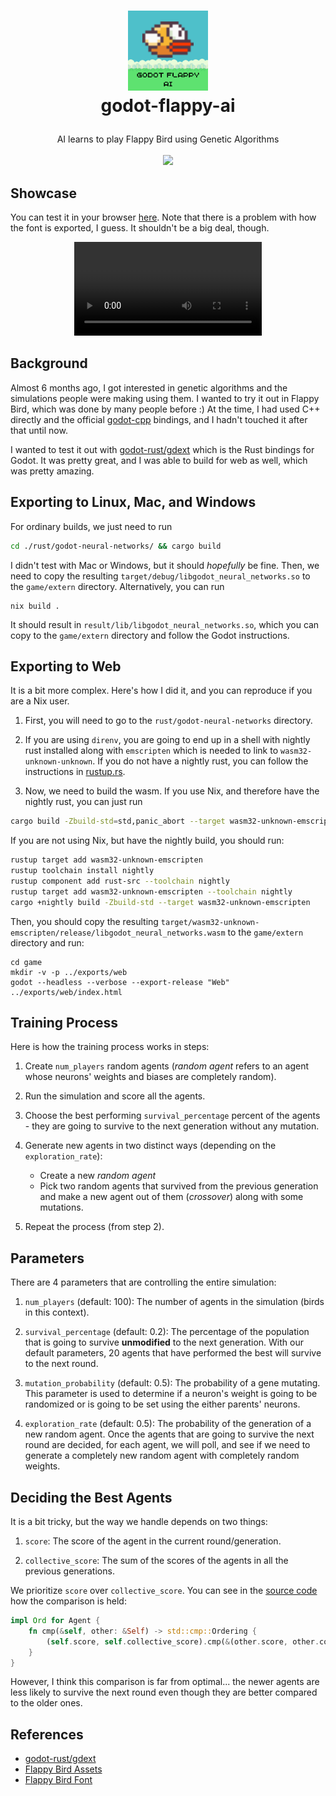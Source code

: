 <h1>
<p align="center">
  <img src="./game/logo.png" alt="godot-flappy-ai-logo" width="128">
  <br>godot-flappy-ai
</h1>
  <p align="center">
    AI learns to play Flappy Bird using Genetic Algorithms
    <br /><br>
    <img src="https://api.netlify.com/api/v1/badges/864ca396-faed-4688-b683-214be43b7755/deploy-status" />
    <br />
  </p>
</p>

## Showcase
You can test it in your browser [here](https://godot-flappy-ai.netlify.app/). Note that there is a problem with how the font is exported, I guess. It shouldn't be a big deal, though.

<div align="center">
  <video src="https://github.com/user-attachments/assets/e66dd142-c4c4-4d35-bdff-870129445c6d" />
</div>


## Background
Almost 6 months ago, I got interested in genetic algorithms and the simulations people were making using them. I wanted to try it out in Flappy Bird, which was done by many people before :) At the time, I had used C++ directly and the official [godot-cpp](https://github.com/godotengine/godot-cpp/) bindings, and I hadn't touched it after that until now.

I wanted to test it out with [godot-rust/gdext](https://github.com/godot-rust/gdext) which is the Rust bindings for Godot. It was pretty great, and I was able to build for web as well, which was pretty amazing.

## Exporting to Linux, Mac, and Windows
For ordinary builds, we just need to run
```bash
cd ./rust/godot-neural-networks/ && cargo build
```
I didn't test with Mac or Windows, but it should *hopefully* be fine. Then, we need to copy the resulting `target/debug/libgodot_neural_networks.so` to the `game/extern` directory. Alternatively, you can run
```
nix build .
```
It should result in `result/lib/libgodot_neural_networks.so`, which you can copy to the `game/extern` directory and follow the Godot instructions.

## Exporting to Web
It is a bit more complex. Here's how I did it, and you can reproduce if you are a Nix user.

1. First, you will need to go to the `rust/godot-neural-networks` directory.

2. If you are using `direnv`, you are going to end up in a shell with nightly rust installed along with `emscripten` which is needed to link to `wasm32-unknown-unknown`. If you do not have a nightly rust, you can follow the instructions in [rustup.rs](https://rustup.rs).

3. Now, we need to build the wasm. If you use Nix, and therefore have the nightly rust, you can just run
```bash
cargo build -Zbuild-std=std,panic_abort --target wasm32-unknown-emscripten
```

If you are not using Nix, but have the nightly build, you should run:
```bash
rustup target add wasm32-unknown-emscripten
rustup toolchain install nightly
rustup component add rust-src --toolchain nightly
rustup target add wasm32-unknown-emscripten --toolchain nightly
cargo +nightly build -Zbuild-std --target wasm32-unknown-emscripten
```

Then, you should copy the resulting `target/wasm32-unknown-emscripten/release/libgodot_neural_networks.wasm` to the `game/extern` directory and run:
```
cd game
mkdir -v -p ../exports/web
godot --headless --verbose --export-release "Web" ../exports/web/index.html
```

## Training Process
Here is how the training process works in steps:

1. Create `num_players` random agents (*random agent* refers to an agent whose neurons' weights and biases are completely random).

2. Run the simulation and score all the agents.

3. Choose the best performing `survival_percentage` percent of the agents - they are going to survive to the next generation without any mutation.

4. Generate new agents in two distinct ways (depending on the `exploration_rate`):
    - Create a new *random agent*
    - Pick two random agents that survived from the previous generation and make a new agent out of them (*crossover*) along with some mutations.

5. Repeat the process (from step 2).

## Parameters
There are 4 parameters that are controlling the entire simulation:

1. `num_players` (default: 100): The number of agents in the simulation (birds in this context).

2. `survival_percentage` (default: 0.2): The percentage of the population that is going to survive **unmodified** to the next generation. With our default parameters, 20 agents that have performed the best will survive to the next round.

3. `mutation_probability` (default: 0.5): The probability of a gene mutating. This parameter is used to determine if a neuron's weight is going to be randomized or is going to be set using the either parents' neurons.

4. `exploration_rate` (default: 0.5): The probability of the generation of a new random agent. Once the agents that are going to survive the next round are decided, for each agent, we will poll, and see if we need to generate a completely new random agent with completely random weights.

## Deciding the Best Agents
It is a bit tricky, but the way we handle depends on two things:

1. `score`: The score of the agent in the current round/generation.

2. `collective_score`: The sum of the scores of the agents in all the previous generations.

We prioritize `score` over `collective_score`. You can see in the [source code](https://github.com/yunusey/godot-flappy-ai/blob/dd04b5b0f999bf0bb1757eb7fa3f890adf5f8b4a/rust/godot-neural-networks/src/agent.rs#L50C1-L54C2) how the comparison is held:
```rust
impl Ord for Agent {
    fn cmp(&self, other: &Self) -> std::cmp::Ordering {
        (self.score, self.collective_score).cmp(&(other.score, other.collective_score))
    }
}
```

However, I think this comparison is far from optimal... the newer agents are less likely to survive the next round even though they are better compared to the older ones.

## References
- [godot-rust/gdext](https://github.com/godot-rust/gdext)
- [Flappy Bird Assets](https://kosresetr55.itch.io/flappy-bird-assets-by-kosresetr55)
- [Flappy Bird Font](https://www.dafont.com/origami-mommy.font)
